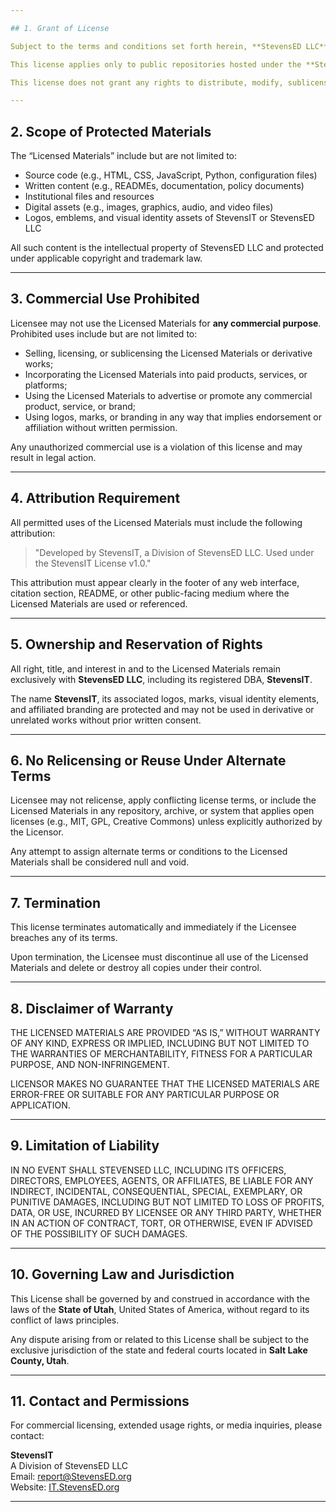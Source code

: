 ```yaml
---

## 1. Grant of License

Subject to the terms and conditions set forth herein, **StevensED LLC**, a Utah limited liability company doing business as **StevensIT** ("Licensor"), hereby grants to any individual or entity ("Licensee") a limited, non-exclusive, non-transferable, and royalty-free license to view, access, and reproduce the content contained in this GitHub repository (the “Licensed Materials”) solely for **non-commercial**, **personal**, **educational**, or **research** purposes.

This license applies only to public repositories hosted under the **StevensIT** GitHub namespace and does **not** extend to any other works or services offered by StevensED LLC or StevensIT.

This license does not grant any rights to distribute, modify, sublicense, publicly perform, display, or create derivative works from the Licensed Materials, except where explicitly permitted by the Licensor in writing.

---
```


## 2. Scope of Protected Materials

The “Licensed Materials” include but are not limited to:

- Source code (e.g., HTML, CSS, JavaScript, Python, configuration files)
- Written content (e.g., READMEs, documentation, policy documents)
- Institutional files and resources
- Digital assets (e.g., images, graphics, audio, and video files)
- Logos, emblems, and visual identity assets of StevensIT or StevensED LLC

All such content is the intellectual property of StevensED LLC and protected under applicable copyright and trademark law.

---

## 3. Commercial Use Prohibited

Licensee may not use the Licensed Materials for **any commercial purpose**. Prohibited uses include but are not limited to:

- Selling, licensing, or sublicensing the Licensed Materials or derivative works;
- Incorporating the Licensed Materials into paid products, services, or platforms;
- Using the Licensed Materials to advertise or promote any commercial product, service, or brand;
- Using logos, marks, or branding in any way that implies endorsement or affiliation without written permission.

Any unauthorized commercial use is a violation of this license and may result in legal action.

---

## 4. Attribution Requirement

All permitted uses of the Licensed Materials must include the following attribution:

> "Developed by StevensIT, a Division of StevensED LLC. Used under the StevensIT License v1.0."

This attribution must appear clearly in the footer of any web interface, citation section, README, or other public-facing medium where the Licensed Materials are used or referenced.

---

## 5. Ownership and Reservation of Rights

All right, title, and interest in and to the Licensed Materials remain exclusively with **StevensED LLC**, including its registered DBA, **StevensIT**.

The name **StevensIT**, its associated logos, marks, visual identity elements, and affiliated branding are protected and may not be used in derivative or unrelated works without prior written consent.

---

## 6. No Relicensing or Reuse Under Alternate Terms

Licensee may not relicense, apply conflicting license terms, or include the Licensed Materials in any repository, archive, or system that applies open licenses (e.g., MIT, GPL, Creative Commons) unless explicitly authorized by the Licensor.

Any attempt to assign alternate terms or conditions to the Licensed Materials shall be considered null and void.

---

## 7. Termination

This license terminates automatically and immediately if the Licensee breaches any of its terms.

Upon termination, the Licensee must discontinue all use of the Licensed Materials and delete or destroy all copies under their control.

---

## 8. Disclaimer of Warranty

THE LICENSED MATERIALS ARE PROVIDED “AS IS,” WITHOUT WARRANTY OF ANY KIND, EXPRESS OR IMPLIED, INCLUDING BUT NOT LIMITED TO THE WARRANTIES OF MERCHANTABILITY, FITNESS FOR A PARTICULAR PURPOSE, AND NON-INFRINGEMENT.

LICENSOR MAKES NO GUARANTEE THAT THE LICENSED MATERIALS ARE ERROR-FREE OR SUITABLE FOR ANY PARTICULAR PURPOSE OR APPLICATION.

---

## 9. Limitation of Liability

IN NO EVENT SHALL STEVENSED LLC, INCLUDING ITS OFFICERS, DIRECTORS, EMPLOYEES, AGENTS, OR AFFILIATES, BE LIABLE FOR ANY INDIRECT, INCIDENTAL, CONSEQUENTIAL, SPECIAL, EXEMPLARY, OR PUNITIVE DAMAGES, INCLUDING BUT NOT LIMITED TO LOSS OF PROFITS, DATA, OR USE, INCURRED BY LICENSEE OR ANY THIRD PARTY, WHETHER IN AN ACTION OF CONTRACT, TORT, OR OTHERWISE, EVEN IF ADVISED OF THE POSSIBILITY OF SUCH DAMAGES.

---

## 10. Governing Law and Jurisdiction

This License shall be governed by and construed in accordance with the laws of the **State of Utah**, United States of America, without regard to its conflict of laws principles.

Any dispute arising from or related to this License shall be subject to the exclusive jurisdiction of the state and federal courts located in **Salt Lake County, Utah**.

---

## 11. Contact and Permissions

For commercial licensing, extended usage rights, or media inquiries, please contact:

**StevensIT**  
A Division of StevensED LLC  
Email: report@StevensED.org  
Website: [IT.StevensED.org](https://IT.StevensED.org)  

---
